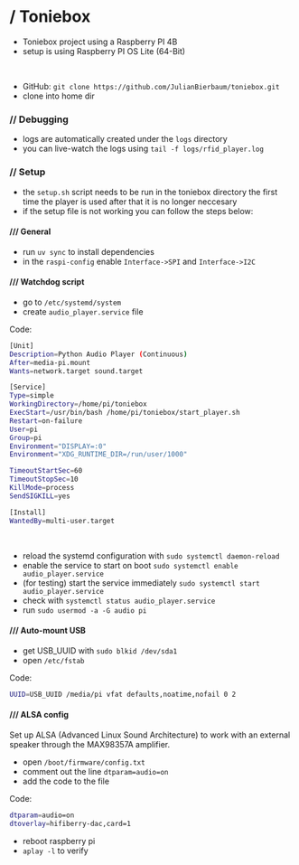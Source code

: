 # **/ Toniebox**
- Toniebox project using a Raspberry PI 4B
- setup is using Raspberry PI OS Lite (64-Bit)
<br>

- GitHub: `git clone https://github.com/JulianBierbaum/toniebox.git`
- clone into home dir

### // Debugging
- logs are automatically created under the `logs` directory
- you can live-watch the logs using `tail -f logs/rfid_player.log`

### // Setup
- the `setup.sh` script needs to be run in the toniebox directory the first time the player is used after that it is no longer neccesary
- if the setup file is not working you can follow the steps below:

#### /// General
- run `uv sync` to install dependencies
- in the `raspi-config` enable `Interface->SPI` and `Interface->I2C`

#### /// Watchdog script
- go to `/etc/systemd/system`
- create `audio_player.service` file

Code:
```sh
[Unit]
Description=Python Audio Player (Continuous)
After=media-pi.mount
Wants=network.target sound.target

[Service]
Type=simple
WorkingDirectory=/home/pi/toniebox
ExecStart=/usr/bin/bash /home/pi/toniebox/start_player.sh
Restart=on-failure
User=pi
Group=pi
Environment="DISPLAY=:0"
Environment="XDG_RUNTIME_DIR=/run/user/1000"

TimeoutStartSec=60
TimeoutStopSec=10
KillMode=process
SendSIGKILL=yes

[Install]
WantedBy=multi-user.target
```

<br>

- reload the systemd configuration with `sudo systemctl daemon-reload`
- enable the service to start on boot `sudo systemctl enable audio_player.service`
- (for testing) start the service immediately `sudo systemctl start audio_player.service`
- check with `systemctl status audio_player.service`
- run `sudo usermod -a -G audio pi`

#### /// Auto-mount USB

- get USB_UUID with `sudo blkid /dev/sda1`
- open `/etc/fstab`

Code:
``````bash
UUID=USB_UUID /media/pi vfat defaults,noatime,nofail 0 2
``````

#### /// ALSA config
Set up ALSA (Advanced Linux Sound Architecture) to work with an external speaker through the MAX98357A amplifier.

- open `/boot/firmware/config.txt`
- comment out the line `dtparam=audio=on`
- add the code to the file

Code:
``````bash
dtparam=audio=on
dtoverlay=hifiberry-dac,card=1
``````

- reboot raspberry pi
- `aplay -l` to verify

